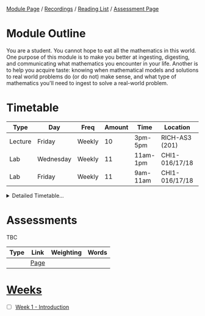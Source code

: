[Module Page](817G5_Algorithmic_Approaches_to_Mathematics) /
[Recordings](https://sussex.cloud.panopto.eu/Panopto/Pages/Sessions/List.aspx?embedded=1&nomobileprompt=true#folderID=%224f3553dc-dee8-49b9-b742-b22100a4a310%22) /
[Reading List](https://sussex.leganto.exlibrisgroup.com/leganto/nui/lists/23770772470002461?auth=SAML) /
[Assessment Page](https://canvas.sussex.ac.uk/courses/34902/pages/assessments-and-feedback-2-2)

# Module Outline
You are a student. You cannot hope to eat all the mathematics in this world. One purpose of this module is to make you better at ingesting, digesting, and communicating what mathematics you encounter in your life. Another is to help you acquire taste: knowing when mathematical models and solutions to real world problems do (or do not) make sense, and what type of mathematics you'll need to ingest to solve a real-world problem.

# Timetable

| Type | Day | Freq | Amount | Time | Location | Who | 
|---|---|---|---|---|---|---|
| Lecture | Friday    | Weekly | 10 | 3pm-5pm  | RICH-AS3 (201) | Druva Raman | 
| Lab     | Wednesday | Weekly | 11 | 11am-1pm | CHI1-016/17/18 | Druva Raman |
| Lab     | Friday    | Weekly | 11 | 9am-11am | CHI1-016/17/18 | Druva Raman |

<details>
  <summary>Detailed Timetable...</summary>

  |   | Mon | Tue | Wed | Thurs | Fri |
  |---|---|---|---|---|---|
  | 09-10  |--- |--- |---    |---  | Lab 2   |
  | 10-11  |--- |--- |---    |---  | Lab 2   |
  | 11-12  |--- |--- | Lab 1 |---  |---      |
  | 12-13  |--- |--- | Lab 1 |---  |---      |
  | 13-14  |--- |--- |---    |---  |---      |
  | 14-15  |--- |--- |---    |---  |---      |
  | 15-16  |--- |--- |---    |---  | Lecture |
  | 16-17  |--- |--- |---    |---  | Lecture |

</details>

# Assessments
TBC

| Type | Link | Weighting | Words |
|---|---|---|---|
|  | [Page]() |  |  |

# [Weeks]()
- [ ] [Week 1 - Introduction](https://github.com/LukeBirkett/study-planner/tree/main/817G5_Algorithmic_Approaches_to_Mathematics/weeks/week_1)

